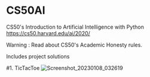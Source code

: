 # CS50AI
CS50's Introduction to Artificial Intelligence with Python
https://cs50.harvard.edu/ai/2020/

Warning : Read about CS50's Academic Honesty rules.

Includes project solutions


#1. TicTacToe
![Screenshot_20230108_032619](https://user-images.githubusercontent.com/95939886/211217440-2b112581-d9be-4a90-bb60-43f1707313b9.png)

